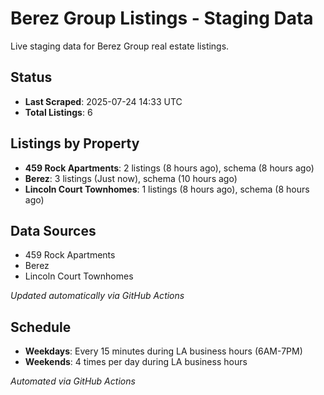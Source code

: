 # Berez Group Listings - Staging Data

Live staging data for Berez Group real estate listings.

## Status

- **Last Scraped**: 2025-07-24 14:33 UTC
- **Total Listings**: 6

## Listings by Property

- **459 Rock Apartments**: 2 listings (8 hours ago), schema (8 hours ago)
- **Berez**: 3 listings (Just now), schema (10 hours ago)
- **Lincoln Court Townhomes**: 1 listings (8 hours ago), schema (8 hours ago)

## Data Sources

- 459 Rock Apartments
- Berez
- Lincoln Court Townhomes

*Updated automatically via GitHub Actions*

## Schedule

- **Weekdays**: Every 15 minutes during LA business hours (6AM-7PM)
- **Weekends**: 4 times per day during LA business hours

*Automated via GitHub Actions*
